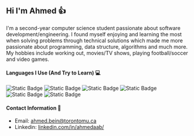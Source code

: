 ## Hi I'm Ahmed 👍
<!-- <img src="https://user-images.githubusercontent.com/1303154/88677602-1635ba80-d120-11ea-84d8-d263ba5fc3c0.gif" width="28px" alt="hi"> -->

I'm a second-year computer science student passionate about software development/engineering. I found myself enjoying and learning the most when solving problems through technical solutions which made me more passionate about programming, data structure, algorithms and much more. My hobbies include working out, movies/TV shows, playing football/soccer and video games.



#### Languages I Use (And Try to Learn) 💻
![Static Badge](https://img.shields.io/badge/Python-4474aa?style=for-the-badge&logo=python&labelColor=black)
![Static Badge](https://img.shields.io/badge/Java-f5b942?style=for-the-badge&logo=data.ai&logoColor=f5b942&labelColor=black)
![Static Badge](https://img.shields.io/badge/SQL-f58236?style=for-the-badge&logo=sqlite&logoColor=f58236&labelColor=black)
![Static Badge](https://img.shields.io/badge/Javascript-f5ef36?style=for-the-badge&logo=javascript&logoColor=f5ef36&labelColor=black)
![Static Badge](https://img.shields.io/badge/HTML5-f56951?style=for-the-badge&logo=html5&logoColor=f56951&labelColor=black)
![Static Badge](https://img.shields.io/badge/CSS-71daf5?style=for-the-badge&logo=tailwind%20css&logoColor=71daf5&labelColor=black)

#### Contact Information 🔰
- Email: <a href="mailto:ahmed.bein@torontomu.ca">ahmed.bein@torontomu.ca</a> 
- Linkedin: [linkedin.com/in/ahmedaab/](https://www.linkedin.com/in/ahmedaab/)

<!--
#### Currently Doing...
- working on something...
--!>

<!--
Secret Message: Do you have any movies/tv shows you would like to recommend? Send an email!
Note: October-November gotta be one of the worst months ever. I had so MANY midterms and assignments and quizzes and tests. 
--!>

